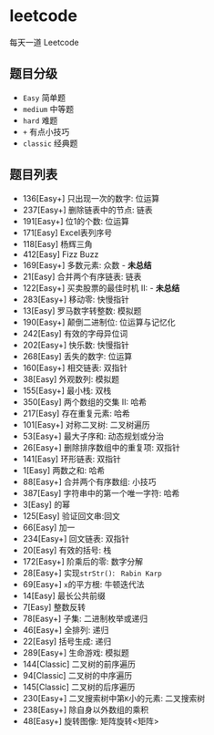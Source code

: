 # leetcode
每天一道 Leetcode

## 题目分级
+ ```Easy``` 简单题
+ ```medium``` 中等题
+ ```hard``` 难题
+ ```+``` 有点小技巧
+ ```classic``` 经典题

## 题目列表
+ 136[Easy+] 只出现一次的数字: 位运算
+ 237[Easy+] 删除链表中的节点: 链表
+ 191[Easy+] 位1的个数: 位运算
+ 171[Easy] Excel表列序号
+ 118[Easy] 杨辉三角
+ 412[Easy] Fizz Buzz
+ 169[Easy+] 多数元素: 众数 - **未总结**
+ 21[Easy] 合并两个有序链表: 链表
+ 122[Easy+] 买卖股票的最佳时机 II: - **未总结**
+ 283[Easy+] 移动零: 快慢指针
+ 13[Easy] 罗马数字转整数: 模拟题
+ 190[Easy+] 颠倒二进制位: 位运算与记忆化
+ 242[Easy] 有效的字母异位词
+ 202[Easy+] 快乐数: 快慢指针
+ 268[Easy] 丢失的数字: 位运算
+ 160[Easy+] 相交链表: 双指针
+ 38[Easy] 外观数列: 模拟题
+ 155[Easy+] 最小栈: 双栈
+ 350[Easy] 两个数组的交集 II: 哈希
+ 217[Easy] 存在重复元素: 哈希
+ 101[Easy+] 对称二叉树: 二叉树遍历
+ 53[Easy+] 最大子序和: 动态规划或分治
+ 26[Easy+] 删除排序数组中的重复项: 双指针
+ 141[Easy] 环形链表: 双指针
+ 1[Easy] 两数之和: 哈希
+ 88[Easy+] 合并两个有序数组: 小技巧
+ 387[Easy] 字符串中的第一个唯一字符: 哈希
+ 3[Easy] 的幂
+ 125[Easy] 验证回文串:回文
+ 66[Easy] 加一
+ 234[Easy+] 回文链表: 双指针
+ 20[Easy] 有效的括号: 栈
+ 172[Easy+] 阶乘后的零: 数字分解
+ 28[Easy+] 实现```strStr()```: ``` Rabin Karp```
+ 69[Easy+] ```x```的平方根: 牛顿迭代法
+ 14[Easy] 最长公共前缀
+ 7[Easy] 整数反转
+ 78[Easy+] 子集: 二进制枚举或递归
+ 46[Easy+] 全排列: 递归
+ 22[Easy] 括号生成: 递归
+ 289[Easy+] 生命游戏: 模拟题
+ 144[Classic] 二叉树的前序遍历
+ 94[Classic] 二叉树的中序遍历
+ 145[Classic] 二叉树的后序遍历
+ 230[Easy+] 二叉搜索树中第```K```小的元素: 二叉搜索树
+ 238[Easy+] 除自身以外数组的乘积
+ 48[Easy+] 旋转图像: 矩阵旋转<矩阵>